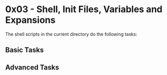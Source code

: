 # 0x03 - Shell, Init Files, Variables and Expansions

The shell scripts in the current directory do the following tasks:

## Basic Tasks


## Advanced Tasks